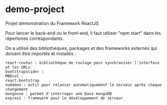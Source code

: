 # demo-project


Projet démonstration du Framework ReactJS

Pour lancer le back-end ou le front-end, il faut utiliser "npm start" dans les répertoires correspondants.

On a utilisé des bibliothèques, packages et des frameworks externes qui doivent être importés et installés :

    react-router : bibliothèque de routage pour synchroniser l'interface et les URLs
    bootstrapslider :
    MBDcol :
    react-bootstrap
    nodemon : outil pour relancer automatiquement le serveur après chaque changement
    mongoose : permet d'interroger une base mongoDB
    express : framework pour le développement de serveur
